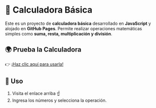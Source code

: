 # 🧮 Calculadora Básica

Este es un proyecto de **calculadora básica** desarrollado en **JavaScript** y alojado en **GitHub Pages**. Permite realizar operaciones matemáticas simples como **suma, resta, multiplicación y división**.

## 🌍 Prueba la Calculadora

👉 [¡Haz clic aquí para usarla!](https://freddyp666.github.io/calculator-rgb/)  

## 🚀 Uso

1. Visita el enlace arriba ☝️  
2. Ingresa los números y selecciona la operación.  
